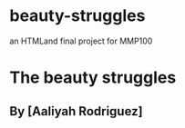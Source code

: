 # beauty-struggles
an HTMLand final project for MMP100
<h1>The beauty struggles</h1>
<h2>By [Aaliyah Rodriguez]</h2>

